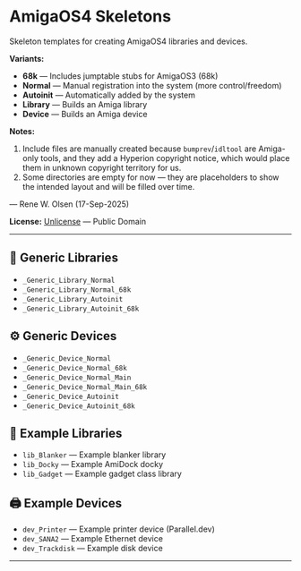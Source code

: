 # AmigaOS4 Skeletons

Skeleton templates for creating AmigaOS4 libraries and devices.

**Variants:**
- **68k** — Includes jumptable stubs for AmigaOS3 (68k)
- **Normal** — Manual registration into the system (more control/freedom)
- **Autoinit** — Automatically added by the system
- **Library** — Builds an Amiga library
- **Device** — Builds an Amiga device

**Notes:**
1. Include files are manually created because `bumprev`/`idltool` are Amiga-only tools, and they add a Hyperion copyright
   notice, which would place them in unknown copyright territory for us.
2. Some directories are empty for now — they are placeholders to show the intended layout and will be filled over time.

— Rene W. Olsen (17-Sep-2025)

**License:** [Unlicense](LICENSE) — Public Domain

---

## 🧩 Generic Libraries
- `_Generic_Library_Normal`
- `_Generic_Library_Normal_68k`
- `_Generic_Library_Autoinit`
- `_Generic_Library_Autoinit_68k`

## ⚙️ Generic Devices
- `_Generic_Device_Normal`
- `_Generic_Device_Normal_68k`
- `_Generic_Device_Normal_Main`
- `_Generic_Device_Normal_Main_68k`
- `_Generic_Device_Autoinit`
- `_Generic_Device_Autoinit_68k`

## 💾 Example Libraries
- `lib_Blanker` — Example blanker library
- `lib_Docky` — Example AmiDock docky
- `lib_Gadget` — Example gadget class library

## 🖨️ Example Devices
- `dev_Printer` — Example printer device (Parallel.dev)
- `dev_SANA2` — Example Ethernet device
- `dev_Trackdisk` — Example disk device

---
